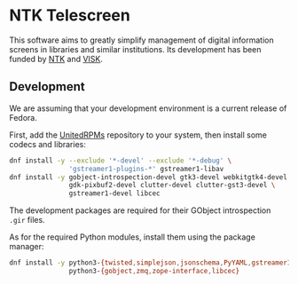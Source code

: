 # NTK Telescreen

This software aims to greatly simplify management of digital information screens in libraries and similar institutions. Its development has been funded by [NTK][] and [VISK][].

[NTK]: http://techlib.cz/
[VISK]: http://visk.nkp.cz/

## Development

We are assuming that your development environment is a current release of Fedora.

First, add the [UnitedRPMs](https://github.com/UnitedRPMs/unitedrpms.github.io) repository to your system, then install some codecs and libraries:

```bash
dnf install -y --exclude '*-devel' --exclude '*-debug' \
               'gstreamer1-plugins-*' gstreamer1-libav
dnf install -y gobject-introspection-devel gtk3-devel webkitgtk4-devel \
               gdk-pixbuf2-devel clutter-devel clutter-gst3-devel \
               gstreamer1-devel libcec
```

The development packages are required for their GObject introspection `.gir` files.

As for the required Python modules, install them using the package manager:

```bash
dnf install -y python3-{twisted,simplejson,jsonschema,PyYAML,gstreamer1} \
               python3-{gobject,zmq,zope-interface,libcec}
```
